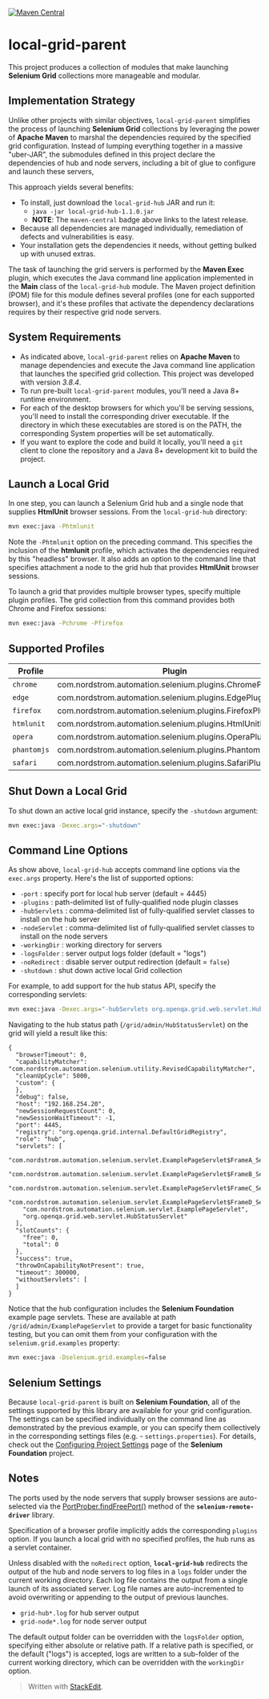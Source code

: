 [![Maven Central](https://img.shields.io/maven-central/v/com.nordstrom.ui-tools/local-grid-hub.svg)](https://search.maven.org/search?q=g:com.nordstrom.ui-tools%20AND%20a:local-grid-hub&core=gav)

# local-grid-parent

This project produces a collection of modules that make launching **Selenium Grid** collections more manageable and modular.

## Implementation Strategy

Unlike other projects with similar objectives, `local-grid-parent` simplifies the process of launching **Selenium Grid** collections by leveraging the power of **Apache Maven** to marshal the dependencies required by the specified grid configuration. Instead of lumping everything together in a massive "uber-JAR", the submodules defined in this project declare the dependencies of hub and node servers, including a bit of glue to configure and launch these servers,

This approach yields several benefits:
* To install, just download the `local-grid-hub` JAR and run it:
  * `java -jar local-grid-hub-1.1.0.jar`
  * **NOTE**: The `maven-central` badge above links to the latest release.
* Because all dependencies are managed individually, remediation of defects and vulnerabilities is easy.
* Your installation gets the dependencies it needs, without getting bulked up with unused extras.

The task of launching the grid servers is performed by the **Maven Exec** plugin, which executes the Java command line application implemented in the **Main** class of the `local-grid-hub` module. The Maven project definition (POM) file for this module defines several profiles (one for each supported browser), and it's these profiles that activate the dependency declarations requires by their respective grid node servers.

## System Requirements

* As indicated above, `local-grid-parent` relies on **Apache Maven** to manage dependencies and execute the Java command line application that launches the specified grid collection. This project was developed with version _3.8.4_.
* To run pre-built `local-grid-parent` modules, you'll need a Java 8+ runtime environment.
* For each of the desktop browsers for which you'll be serving sessions, you'll need to install the corresponding driver executable. If the directory in which these executables are stored is on the PATH, the corresponding System properties will be set automatically.
* If you want to explore the code and build it locally, you'll need a `git` client to clone the repository and a Java 8+ development kit to build the project.

## Launch a Local Grid

In one step, you can launch a Selenium Grid hub and a single node that supplies **HtmlUnit** browser sessions. From the `local-grid-hub` directory:

```bash
mvn exec:java -Phtmlunit
```

Note the `-Phtmlunit` option on the preceding command. This specifies the inclusion of the **htmlunit** profile, which activates the dependencies required by this "headless" browser. It also adds an option to the command line that specifies attachment a node to the grid hub that provides **HtmlUnit** browser sessions.

To launch a grid that provides multiple browser types, specify multiple plugin profiles. The grid collection from this command  provides both Chrome and Firefox sessions:

```bash
mvn exec:java -Pchrome -Pfirefox
```

## Supported Profiles

| Profile | Plugin |
|--|--|
| `chrome` | com.nordstrom.automation.selenium.plugins.ChromePlugin |
| `edge` | com.nordstrom.automation.selenium.plugins.EdgePlugin |
| `firefox` | com.nordstrom.automation.selenium.plugins.FirefoxPlugin |
| `htmlunit` | com.nordstrom.automation.selenium.plugins.HtmlUnitPlugin |
| `opera` | com.nordstrom.automation.selenium.plugins.OperaPlugin |
| `phantomjs` | com.nordstrom.automation.selenium.plugins.PhantomJsPlugin
| `safari` | com.nordstrom.automation.selenium.plugins.SafariPlugin

## Shut Down a Local Grid

To shut down an active local grid instance, specify the `-shutdown` argument:

```bash
mvn exec:java -Dexec.args="-shutdown"
```

## Command Line Options

As show above, `local-grid-hub` accepts command line options via the `exec.args` property. Here's the list of supported options: 

* `-port` : specify port for local hub server (default = 4445)
* `-plugins` : path-delimited list of fully-qualified node plugin classes
* `-hubServlets` : comma-delimited list of fully-qualified servlet classes to install on the hub server
* `-nodeServlet` : comma-delimited list of fully-qualified servlet classes to install on the node servers
* `-workingDir` : working directory for servers
* `-logsFolder` : server output logs folder (default = "logs")
* `-noRedirect` : disable server output redirection (default = `false`)
* `-shutdown` : shut down active local Grid collection

For example, to add support for the hub status API, specify the corresponding servlets:

```bash
mvn exec:java -Dexec.args="-hubServlets org.openqa.grid.web.servlet.HubStatusServlet"
```

Navigating to the hub status path (`/grid/admin/HubStatusServlet`) on the grid will yield a result like this:

```
{
  "browserTimeout": 0,
  "capabilityMatcher": "com.nordstrom.automation.selenium.utility.RevisedCapabilityMatcher",
  "cleanUpCycle": 5000,
  "custom": {
  },
  "debug": false,
  "host": "192.168.254.20",
  "newSessionRequestCount": 0,
  "newSessionWaitTimeout": -1,
  "port": 4445,
  "registry": "org.openqa.grid.internal.DefaultGridRegistry",
  "role": "hub",
  "servlets": [
    "com.nordstrom.automation.selenium.servlet.ExamplePageServlet$FrameA_Servlet",
    "com.nordstrom.automation.selenium.servlet.ExamplePageServlet$FrameB_Servlet",
    "com.nordstrom.automation.selenium.servlet.ExamplePageServlet$FrameC_Servlet",
    "com.nordstrom.automation.selenium.servlet.ExamplePageServlet$FrameD_Servlet",
    "com.nordstrom.automation.selenium.servlet.ExamplePageServlet",
    "org.openqa.grid.web.servlet.HubStatusServlet"
  ],
  "slotCounts": {
    "free": 0,
    "total": 0
  },
  "success": true,
  "throwOnCapabilityNotPresent": true,
  "timeout": 300000,
  "withoutServlets": [
  ]
}
```

Notice that the hub configuration includes the **Selenium Foundation** example page servlets. These are available at path `/grid/admin/ExamplePageServlet` to provide a target for basic functionality testing, but you can omit them from your configuration with the `selenium.grid.examples` property:

```bash
mvn exec:java -Dselenium.grid.examples=false
```

## Selenium Settings

Because `local-grid-parent` is built on **Selenium Foundation**, all of the settings supported by this library are available for your grid configuration. The settings can be specified individually on the command line as demonstrated by the previous example, or you can specify them collectively in the corresponding settings files (e.g. - `settings.properties`). For details, check out the [Configuring Project Settings](https://github.com/sbabcoc/Selenium-Foundation/blob/master/docs/ConfiguringProjectSettings.md#introduction) page of the **Selenium Foundation** project.

## Notes

The ports used by the node servers that supply browser sessions are auto-selected via the [PortProber.findFreePort()](https://seleniumhq.github.io/selenium/docs/api/java/org/openqa/selenium/net/PortProber.html#findFreePort--) method of the **`selenium-remote-driver`** library.

Specification of a browser profile implicitly adds the corresponding `plugins` option. If you launch a local grid with no specified profiles, the hub runs as a servlet container.

Unless disabled with the `noRedirect` option, **`local-grid-hub`** redirects the output of the hub and node servers to log files in a `logs` folder under the current working directory. Each log file contains the output from a single launch of its associated server. Log file names are auto-incremented to avoid overwriting or appending to the output of previous launches.

* `grid-hub*.log` for hub server output
* `grid-node*.log` for node server output

The default output folder can be overridden with the `logsFolder` option, specifying either absolute or relative path. If a relative path is specified, or the default ("logs") is accepted, logs are written to a sub-folder of the current working directory, which can be overridden with the `workingDir` option.

> Written with [StackEdit](https://stackedit.io/).
